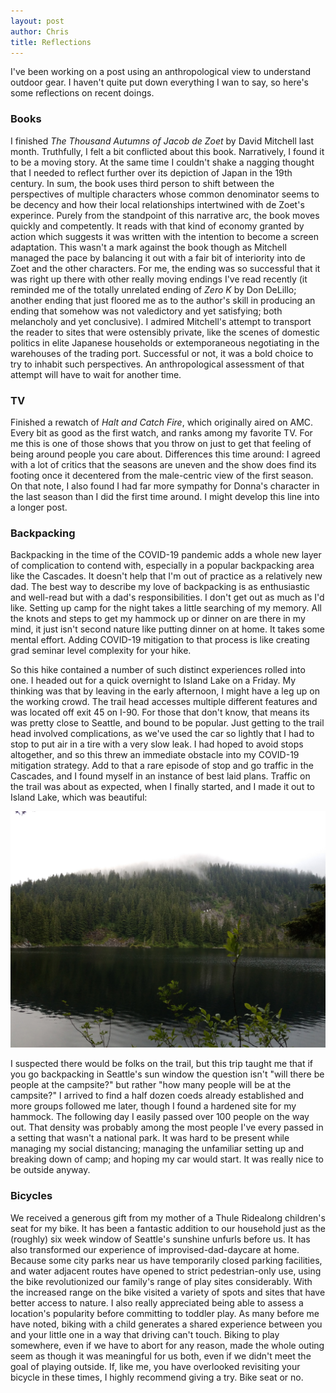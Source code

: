 ```yaml
---
layout: post
author: Chris
title: Reflections
---
```

I've been working on a post using an anthropological view to understand outdoor gear.  I haven't quite put down everything I wan to say, so here's some reflections on recent doings.

### Books

I finished *The Thousand Autumns of Jacob de Zoet* by David Mitchell last month.  Truthfully, I felt a bit conflicted about this book.  Narratively, I found it to be a moving story.  At the same time I couldn't shake a nagging thought that I needed to reflect further over its depiction of Japan in the 19th century.  In sum, the book uses third person to shift between the perspectives of multiple characters whose common denominator seems to be decency and how their local relationships intertwined with de Zoet's experince.  Purely from the standpoint of this narrative arc, the book moves quickly and competently.   It reads with that kind of economy granted by action which suggests it was written with the intention to become a screen adaptation.  This wasn't a mark against the book though as Mitchell managed the pace by balancing it out with a fair bit of interiority into de Zoet and the other characters.  For me, the ending was so successful that it was right up there with other really moving endings I've read recently (it reminded me of the totally unrelated ending of *Zero K* by Don DeLillo; another ending that just floored me as to the author's skill in producing an ending that somehow was not valedictory and yet satisfying; both melancholy and yet conclusive).  I admired Mitchell's attempt to transport the reader to sites that were ostensibly private, like the scenes of domestic politics in elite Japanese households or extemporaneous negotiating in the warehouses of the trading port.  Successful or not, it was a bold choice to try to inhabit such perspectives.  An anthropological assessment of that attempt will have to wait for another time.

### TV

Finished a rewatch of *Halt and Catch Fire*, which originally aired on AMC.  Every bit as good as the first watch, and ranks among my favorite TV.  For me this is one of those shows that you throw on just to get that feeling of being around people you care about.  Differences this time around: I agreed with a lot of critics that the seasons are uneven and the show does find its footing once it decentered from the male-centric view of the first season.  On that note, I also found I had far more sympathy for Donna's character in the last season than I did the first time around.  I might develop this line into a longer post.

### Backpacking 

Backpacking in the time of the COVID-19 pandemic adds a whole new layer of complication to contend with, especially in a popular backpacking area like the Cascades.  It doesn't help that I'm out of practice as a relatively new dad.  The best way to describe my love of backpacking is as enthusiastic and well-read but with a dad's responsibilities.  I don't get out as much as I'd like.  Setting up camp for the night takes a little searching of my memory.  All the knots and steps to get my hammock up or dinner on are there in my mind, it just isn't second nature like putting dinner on at home.  It takes some mental effort.  Adding COVID-19 mitigation to that process is like creating grad seminar level complexity for your hike.   

So this hike contained a number of such distinct experiences rolled into one.  I headed out for a quick overnight to Island Lake on a Friday.  My thinking was that by leaving in the early afternoon, I might have a leg up on the working crowd.  The trail head accesses multiple different features and was located off exit 45 on I-90.  For those that don't know, that means its was pretty close to Seattle, and bound to be popular.  Just getting to the trail head involved complications, as we've used the car so lightly that I had to stop to put air in a tire with a very slow leak.    I had hoped to avoid stops altogether, and so this threw an immediate obstacle into my COVID-19 mitigation strategy.  Add to that a rare episode of stop and go traffic in the Cascades, and I found myself in an instance of best laid plans.  Traffic on the trail was about as expected, when I finally started, and I made it out to Island Lake, which was beautiful:  

![Island Lake in the mist](assets/2020-7-17_islandlake.jpg)

I suspected there would be folks on the trail, but this trip taught me that if you go backpacking in Seattle's sun window the question isn't "will there be people at the campsite?" but rather "how many people will be at the campsite?"  I arrived to find a half dozen coeds already established and more groups followed me later, though I found a hardened site for my hammock.  The following day I easily passed over 100 people on the way out.  That density was probably among the most people I've every passed in a setting that wasn't a national park.  It was hard to be present while managing my social distancing; managing the unfamiliar setting up and breaking down of camp; and hoping my car would start.  It was really nice to be outside anyway.

### Bicycles

We received a generous gift from my mother of a Thule Ridealong children's seat for my bike.  It has been a fantastic addition to our household just as the (roughly) six week window of Seattle's sunshine unfurls before us.  It has also transformed our experience of improvised-dad-daycare at home.  Because some city parks near us have temporarily closed parking facilities, and water adjacent routes have opened to strict pedestrian-only use, using the bike revolutionized our family's range of play sites considerably.  With the increased range on the bike visited a variety of spots and sites that have better access to nature.  I also really appreciated being able to assess a location's popularity before committing to toddler play.  As many before me have noted, biking with a child generates a shared experience between you and your little one in a way that driving can't touch.  Biking to play somewhere, even if we have to abort for any reason, made the whole outing seem as though it was meaningful for us both, even if we didn't meet the goal of playing outside.  If, like me, you have overlooked revisiting your bicycle in these times, I highly recommend giving a try.  Bike seat or no. 
